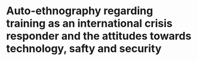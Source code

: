 # Auto-ethnography regarding training as an international crisis responder and the attitudes towards technology, safty and security

